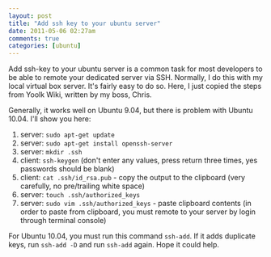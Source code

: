 ```yaml
---
layout: post
title: "Add ssh key to your ubuntu server"
date: 2011-05-06 02:27am
comments: true
categories: [ubuntu]
---
```

Add ssh-key to your ubuntu server is a common task for most developers to be able to remote your dedicated server via SSH. Normally, I do this with my local virtual box server. It's fairly easy to do so. Here, I just copied the steps from Yoolk Wiki, written by my boss, Chris.

Generally, it works well on Ubuntu 9.04, but there is problem with Ubuntu 10.04. I'll show you here:

1. server: `sudo apt-get update`
2. server: `sudo apt-get install openssh-server`
3. server: `mkdir .ssh`
4. client: `ssh-keygen` (don't enter any values, press return three times, yes passwords should be blank)
5. client: `cat .ssh/id_rsa.pub` - copy the output to the clipboard (very carefully, no pre/trailing white space)
6. server: `touch .ssh/authorized_keys`
7. server: `sudo vim .ssh/authorized_keys` - paste clipboard contents (in order to paste from clipboard, you must remote to your server by login through terminal console)

For Ubuntu 10.04, you must run this command `ssh-add`. If it adds duplicate keys, run `ssh-add -D` and run `ssh-add` again. Hope it could help.
